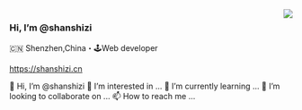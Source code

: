 <img align="right" src="https://github-readme-stats.vercel.app/api?username=shanshizi&show_icons=true&icon_color=805AD5&text_color=718096&bg_color=ffffff&hide_title=true" />

### Hi, I’m @shanshizi

🇨🇳 Shenzhen,China・🕹Web developer

https://shanshizi.cn



👋 Hi, I’m @shanshizi
👀 I’m interested in ...
🌱 I’m currently learning ...
💞️ I’m looking to collaborate on ...
📫 How to reach me ...

<!---
shanshizi/shanshizi is a ✨ special ✨ repository because its `README.md` (this file) appears on your GitHub profile.
You can click the Preview link to take a look at your changes.
--->

